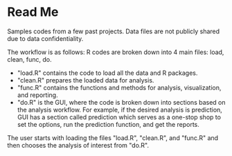 Read Me
======

Samples codes from a few past projects. Data files are not publicly shared due to data confidentiality.

The workflow is as follows:
R codes are broken down into 4 main files: load, clean, func, do.
- "load.R" contains the code to load all the data and R packages.
- "clean.R" prepares the loaded data for analysis. 
- "func.R" contains the functions and methods for analysis, visualization, and reporting.
- "do.R" is the GUI, where the code is broken down into sections based on the analysis workflow. For example, if the desired analysis is prediction, GUI has a section called prediction which serves as a one-stop shop to set the options, run the prediction function, and get the reports.

The user starts with loading the files "load.R", "clean.R", and "func.R" and then chooses the analysis of interest from "do.R".

